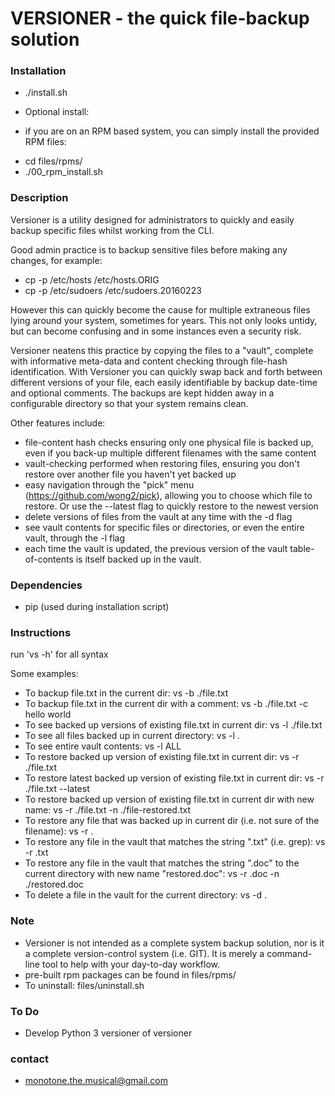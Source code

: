 # VERSIONER  - the quick file-backup solution #

### Installation ###

* ./install.sh

* Optional install:
 - if you are on an RPM based system, you can simply install the provided RPM files:
  + cd files/rpms/
  + ./00_rpm_install.sh
 
### Description ###

Versioner is a utility designed for administrators to quickly and easily backup specific files whilst working from the CLI.

Good admin practice is to backup sensitive files before making any changes, for example:

* cp -p /etc/hosts /etc/hosts.ORIG
* cp -p /etc/sudoers /etc/sudoers.20160223

However this can quickly become the cause for multiple extraneous files lying around your system, sometimes for years. This not only looks untidy, but can become confusing and in some instances even a security risk.

Versioner neatens this practice by copying the files to a "vault", complete with informative meta-data and content checking through file-hash identification. With Versioner you can quickly swap back and forth between different versions of your file, each easily identifiable by backup date-time and optional comments. The backups are kept hidden away in a configurable directory so that your system remains clean.

Other features include:

 - file-content hash checks ensuring only one physical file is backed up, even if you back-up multiple different filenames with the same content
 - vault-checking performed when restoring files, ensuring you don't restore over another file you haven't yet backed up 
 - easy navigation through the "pick" menu (https://github.com/wong2/pick), allowing you to choose which file to restore. Or use the --latest flag to quickly restore to the newest version
 - delete versions of files from the vault at any time with the -d flag
 - see vault contents for specific files or directories, or even the entire vault, through the -l flag
 - each time the vault is updated, the previous version of the vault table-of-contents is itself backed up in the vault.


### Dependencies ###

* pip (used during installation script)

### Instructions ###

run 'vs -h' for all syntax

Some examples:

* To backup file.txt in the current dir: vs -b ./file.txt
* To backup file.txt in the current dir with a comment: vs -b ./file.txt -c hello world
* To see backed up versions of existing file.txt in current dir: vs -l ./file.txt
* To see all files backed up in current directory: vs -l .
* To see entire vault contents: vs -l ALL
* To restore backed up version of existing file.txt in current dir: vs -r ./file.txt
* To restore latest backed up version of existing file.txt in current dir: vs -r ./file.txt --latest
* To restore backed up version of existing file.txt in current dir with new name: vs -r ./file.txt -n ./file-restored.txt
* To restore any file that was backed up in current dir (i.e. not sure of the filename): vs -r .
* To restore any file in the vault that matches the string ".txt" (i.e. grep): vs -r .txt
* To restore any file in the vault that matches the string ".doc" to the current directory with new name "restored.doc": vs -r .doc -n ./restored.doc
* To delete a file in the vault for the current directory: vs -d .

### Note ###

* Versioner is not intended as a complete system backup solution, nor is it a complete version-control system (i.e. GIT). It is merely a command-line tool to help with your day-to-day workflow.
* pre-built rpm packages can be found in files/rpms/
* To uninstall: files/uninstall.sh

### To Do ###

* Develop Python 3 versioner of versioner

### contact ###

* monotone.the.musical@gmail.com
